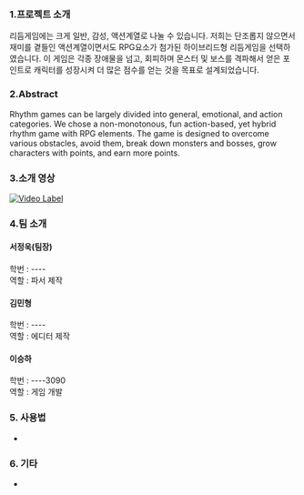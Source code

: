 


### 1.프로젝트 소개   
   
  리듬게임에는 크게 일반, 감성, 액션계열로 나눌 수 있습니다. 저희는 단조롭지 않으면서 재미를 곁들인 액션계열이면서도 RPG요소가 첨가된 하이브리드형 리듬게임을 선택하였습니다. 이 게임은 각종 장애물을 넘고, 회피하며 몬스터 및 보스를 격파해서 얻은 포인트로 캐릭터를 성장시켜 더 많은 점수를 얻는 것을 목표로 설계되었습니다.
  
### 2.Abstract   
   
  Rhythm games can be largely divided into general, emotional, and action categories. We chose a non-monotonous, fun action-based, yet hybrid rhythm game with RPG elements. The game is designed to overcome various obstacles, avoid them, break down monsters and bosses, grow characters with points, and earn more points.



### 3.소개 영상

[![Video Label]()](https://www.youtube.com/channel/UCKnLssuFRLZW-LSfVh3TC3A/videos)

### 4.팀 소개

   
#### 서정욱(팀장)   
   
학번 :  ----   
역할 : 파서 제작   

#### 김민형   
   
학번 : ----   
역할 : 에디터 제작   
   
#### 이승하   
   
학번 :  ----3090   
역할 : 게임 개발  
### 5. 사용법

-

### 6. 기타

-



